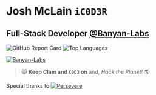 # Josh McLain `iC0D3R`

<!-- ## About -->

## Full-Stack Developer [**@Banyan-Labs**](https://github.com/Banyan-Labs)

<!-- --- -->

<!-- ### :heartbeat: nerdy stuff :100: certified geek :skull_and_crossbones: -->

<!-- --- -->

<!-- ### I turn :coffee: and :taco: into &lt;/&gt; :smile_cat: -->

<!-- --- -->

<!-- ### learned to code :cop: no internet :chains: [![Persevere](https://perseverenow.org/wp-content/themes/v1.0/library/images/persevere_logo.png)](https://perseverenow.org/) -->

<!-- --- -->

<!-- ### :headphones: introvert :first_quarter_moon: :cactus: live in the :cloud: :computer: always looking :milky_way: -->

<!-- --- -->

<!-- ## Technologies -->

<!-- ### Good Working Knowledge of

Languages | Frameworks | Tools | Concepts | Systems
--------- | ---------- | ------ | ----- | -----
HTML | React.tsx | VScode | Agile Dev | Windows 3.1/95/98/XP/Vista/7/8/10
CSS | Redux | Git | Scrum | Ubuntu 20.04
SASS | Bootstrap | GitHub | DevOps | Raspbian
JavaScript | Express.js | IntelliJ | Deployment | Kali
TypeScript | Node.js | Fork | Unit Testing | ParrotOS
EJS | | GitKraken | | Debian
Java | | PowerShell
Pug || Docker
||| Heroku
||| Netlify
||| Jira
||| Google -->

![GitHub Report Card](https://github-readme-stats.vercel.app/api?username=jmclain-banyan&count_private=true&show_icons=true&theme=dark&hide=issues)
![Top Languages](https://github-readme-stats.vercel.app/api/top-langs/?username=jmclain-banyan&theme=dark&langs_count=10&layout=compact)

[![Banyan-Labs](https://banyanlabs.io/wp-content/uploads/2021/11/BanyanLabs.png)](https://banyanlabs.io)

<!-- [![Banyan-Labs](https://banyanlabs.io/wp-content/uploads/2021/11/BanyanLabs.png)](https://banyanlabs.io) -->

> :smile_cat: **Keep Clam and `C0D3` on** and, *Hack the Planet!* :earth_americas:

Special thanks to
[![Persevere](https://perseverenow.org/wp-content/themes/v1.0/library/images/persevere_logo.png)](https://perseverenow.org/)

